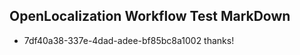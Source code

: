 ## OpenLocalization Workflow Test MarkDown
* 7df40a38-337e-4dad-adee-bf85bc8a1002 thanks!

<!--HONumber=Sep16_HO1-->


